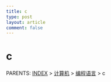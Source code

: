```yaml
---
title: c
type: post
layout: article
comment: false
---
```


# c

PARENTS: [INDEX](/gknows/wiki) > [计算机](/gknows/计算机) > [编程语言](/gknows/编程语言) > c

